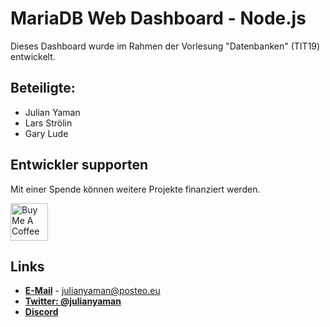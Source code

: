 # MariaDB Web Dashboard - Node.js

Dieses Dashboard wurde im Rahmen der Vorlesung "Datenbanken" (TIT19) entwickelt.

## Beteiligte:
- Julian Yaman
- Lars Strölin
- Gary Lude

## Entwickler supporten

Mit einer Spende können weitere Projekte finanziert werden.

<a href="https://www.buymeacoffee.com/julianyaman" target="_blank"><img src="https://cdn.buymeacoffee.com/buttons/v2/default-yellow.png" alt="Buy Me A Coffee" height="60px"></a>

## Links
- **[E-Mail](mailto:julianyaman@posteo.eu)** - julianyaman@posteo.eu 
- **[Twitter: @julianyaman](https://twitter.com/julianyaman)**
- **[Discord](https://discord.gg/yAUmDNb)**